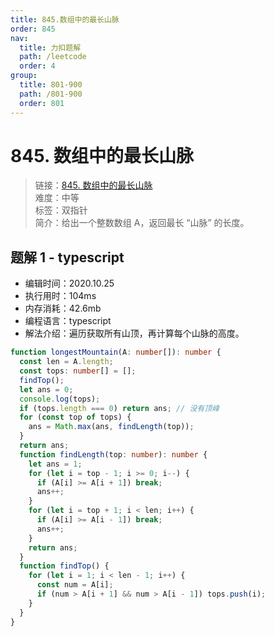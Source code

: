 ```yaml
---
title: 845.数组中的最长山脉
order: 845
nav:
  title: 力扣题解
  path: /leetcode
  order: 4
group:
  title: 801-900
  path: /801-900
  order: 801
---
```


# 845. 数组中的最长山脉

> 链接：[845. 数组中的最长山脉](https://leetcode-cn.com/problems/longest-mountain-in-array/)  
> 难度：中等  
> 标签：双指针  
> 简介：给出一个整数数组 A，返回最长 “山脉” 的长度。

## 题解 1 - typescript

- 编辑时间：2020.10.25
- 执行用时：104ms
- 内存消耗：42.6mb
- 编程语言：typescript
- 解法介绍：遍历获取所有山顶，再计算每个山脉的高度。

```typescript
function longestMountain(A: number[]): number {
  const len = A.length;
  const tops: number[] = [];
  findTop();
  let ans = 0;
  console.log(tops);
  if (tops.length === 0) return ans; // 没有顶峰
  for (const top of tops) {
    ans = Math.max(ans, findLength(top));
  }
  return ans;
  function findLength(top: number): number {
    let ans = 1;
    for (let i = top - 1; i >= 0; i--) {
      if (A[i] >= A[i + 1]) break;
      ans++;
    }
    for (let i = top + 1; i < len; i++) {
      if (A[i] >= A[i - 1]) break;
      ans++;
    }
    return ans;
  }
  function findTop() {
    for (let i = 1; i < len - 1; i++) {
      const num = A[i];
      if (num > A[i + 1] && num > A[i - 1]) tops.push(i);
    }
  }
}
```
